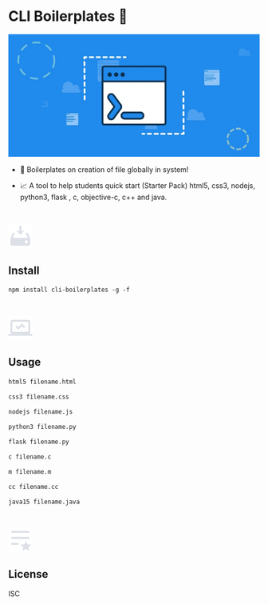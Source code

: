 # CLI Boilerplates 🚀 

![screenshot](https://github.com/deathook007/cli-boilerplates/blob/master/Test%20Results/Banner.jpeg)

- 🤯 Boilerplates on creation of file globally in system! 

- 📈 A tool to help students quick start (Starter Pack) html5, css3, nodejs, python3, flask , c, objective-c, c++ and java. 
<br>

![screenshot](https://github.com/deathook007/cli-boilerplates/blob/master/Image%20-%20quick%20use/install.png)
## Install
```
npm install cli-boilerplates -g -f

```
<br>

![screenshot](https://github.com/deathook007/cli-boilerplates/blob/master/Image%20-%20quick%20use/usage.png)
## Usage
```
html5 filename.html

```
```
css3 filename.css

```
```
nodejs filename.js

```
```
python3 filename.py

```
```
flask filename.py

```
```
c filename.c

```
```
m filename.m

```
```
cc filename.cc

```
```
java15 filename.java

```
<br>

![screenshot](https://github.com/deathook007/cli-boilerplates/blob/master/Image%20-%20quick%20use/license.png)
## License
ISC


